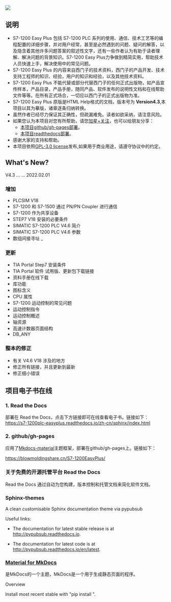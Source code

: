 ![](https://assets.new.siemens.com/siemens/assets/api/uuid:949810fa4b3b04bf5027400fa6bb8e0b83b51c03/quality:high/width:1125/crop:0:0,2265625:0,9978142076502732:0,501953125/digital-layer-basic-controller.jpg)

## 说明

- S7-1200 Easy Plus 包括 S7-1200 PLC 系列的使用、通信、技术工艺等的编程配置的详细步骤，并对用户经常，甚至是必然遇到的问题、疑问的解答，以及隐含着其他许多问题答案的叙述性文字，还有一些作者认为有助于读者理解、解决问题的背景知识。S7-1200 Easy Plus力争做到精简实用，帮助技术人员快速上手，解决使用中的常见问题。
- S7-1200 Easy Plus 的内容来自西门子的技术资料，西门子的产品开发、技术支持工程师的知识、经验，用户的知识和经验，以及其他技术资料。
- S7-1200 Easy Plus 不能代替或部分代替西门子的任何正式出版物，如产品宣传样本，产品目录，产品手册，随同产品、软件发布的说明性文档和在线帮助文件等等。在所有正式场合，一切应以西门子的正式出版物为准。
- S7-1200 Easy Plus 原版是HTML Help格式的文档，版本号为 **Version4.3**,本项目以其为摹版，诸章逐条归纳转换。
- 虽然作者已经尽力保证其正确性，但疏漏难免。读者如欲采纳，请注意风险。
- 如果您认为本项目对您有所帮助，请您[加星+关注](https://github.com/lybhb8/S7-1200EasyPlus/tree/main "本项目github仓库")，也可以给朋友分享：
    - [本项目github/gh-pages部署](https://blowmoldingshare.cn/S7-1200EasyPlus/)。
    - [本项目readthedocs部署](https://s7-1200plc-easyplus.readthedocs.io/zh-cn/sphinx/index.html)。
- 感谢大家的支持和帮助。
- 本项目依照[GPL-3.0 license](https://github.com/lybhb8/S7-1200EasyPlus?tab=GPL-3.0-1-ov-file#)发布,如果用于商业用途，请遵守协议中的约定。

## What's New?

V4.3 ... ... 2022.02.01

### 增加

* PLCSIM V18
* S7-1200 和 S7-1500 通过 PN/PN Coupler 进行通信
* S7-1200 作为共享设备
* STEP7 V18 安装的必要条件
* SIMATIC S7-1200 PLC V4.6 简介
* SIMATIC S7-1200 PLC V4.6 参数
* 数组间接寻址 _

### 更新

* TIA Portal Step7 安装条件
* TIA Portal 软件 试用版、更新包下载链接
* 资料手册在线下载
* 库功能
* 图标含义
* CPU 属性
* S7-1200 运动控制的常见问题
* 运动控制指令
* 运动控制概述
* 轴资源
* 高速计数器页面结构
* DB_ANY

### 整本的修正

* 有关 V4.6 V18 涉及的地方
* 修正所有链接，并且更新到最新
* 修正细小错误

## 项目电子书在线

### 1. Read the Docs
  
  部署在 Read the Docs，点击下方链接即可在线查看电子书。链接如下：<https://s7-1200plc-easyplus.readthedocs.io/zh-cn/sphinx/index.html>

### 2. github/gh-pages
  
  应用了[Mkdocs-material](#material-for-mkdocs中文教程)主题框架，部署在github/gh-pages上。链接如下：

  <https://blowmoldingshare.cn/S7-1200EasyPlus/>

### 关于免费的开源托管平台 Read the Docs

Read the Docs 通过自动为您构建，版本控制和托管文档来简化软件文档。

### Sphinx-themes

 A clean customisable Sphinx documentation theme via pypubsub

 Useful links:

  - The documentation for latest stable release is at
  http://pypubsub.readthedocs.io.

  - The documentation for latest code is at
  http://pypubsub.readthedocs.io/en/latest.


### [Material for MkDocs](https://mkdoc-material.llango.com/getting-started/ "Material for MkDocs中文教程")

是MkDocs的一个主题，MkDocs是一个用于生成静态页面的程序。











Overview 

Install most recent stable with "pip install ".




